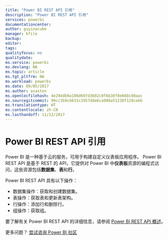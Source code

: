 ```yaml
---
title: "Power BI REST API 引用"
description: "Power BI REST API 引用"
services: powerbi
documentationcenter: 
author: guyinacube
manager: kfile
backup: 
editor: 
tags: 
qualityfocus: no
qualitydate: 
ms.service: powerbi
ms.devlang: NA
ms.topic: article
ms.tgt_pltfrm: NA
ms.workload: powerbi
ms.date: 09/05/2017
ms.author: asaxton
ms.openlocfilehash: 4e294db9a186d697d3602c0f6b30f8e088c80aac
ms.sourcegitcommit: 99cc3b9cb615c2957dde6ca908a51238f129cebb
ms.translationtype: HT
ms.contentlocale: zh-CN
ms.lasthandoff: 11/13/2017
---
```

# <a name="power-bi-rest-api-reference"></a>Power BI REST API 引用
Power BI 是一种基于云的服务，可用于构建自定义仪表板应用程序。 Power BI REST API 是基于 REST 的 API，它提供对 Power BI 中**仪表板**资源的编程式访问，这些资源包括**数据集**、**表**和**行**。

Power BI REST API 具有以下操作：

* 数据集操作：获取和创建数据集。
* 表操作：获取表和更新表架构。
* 行操作：添加行和删除行。
* 组操作：获取组。

要了解有关 Power BI REST API 的详细信息，请参阅 [Power BI REST API 概述](https://msdn.microsoft.com/library/dn877544.aspx)。

更多问题？ [尝试咨询 Power BI 社区](http://community.powerbi.com/)

